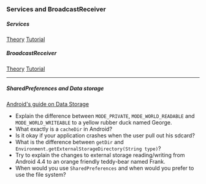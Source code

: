 ### Services and BroadcastReceiver ###

##### Services
[Theory](http://developer.android.com/guide/components/services.html)
[Tutorial](http://code.tutsplus.com/tutorials/android-fundamentals-intentservice-basics--mobile-6183)

##### BroadcastReceiver
[Theory](http://developer.android.com/reference/android/content/BroadcastReceiver.html)
[Tutorial](http://www.vogella.com/tutorials/AndroidBroadcastReceiver/article.html)

--------------------------------------
##### SharedPreferences and Data storage
[Android's guide on Data Storage](http://developer.android.com/guide/topics/data/data-storage.html#pref)
- Explain the difference between `MODE_PRIVATE`, `MODE_WORLD_READABLE` and `MODE_WORLD_WRITEABLE` to a yellow rubber duck named George.
- What exactly is a `cacheDir` in Android?
- Is it okay if your application crashes when the user pull out his sdcard?
- What is the difference between `getDir` and `Environment.getExternalStorageDirectory(String type)`?
- Try to explain the changes to external storage reading/writing from Android 4.4 to an orange friendly teddy-bear named Frank.
- When would you use `SharedPreferences` and when would you prefer to use the file system? 

